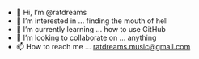 - 👋 Hi, I’m @ratdreams
- 👀 I’m interested in ... finding the mouth of hell
- 🌱 I’m currently learning ... how to use GitHub
- 💞️ I’m looking to collaborate on ... anything
- 📫 How to reach me ... ratdreams.music@gmail.com

<!---
ratdreams/ratdreams is a ✨ special ✨ repository because its `README.md` (this file) appears on your GitHub profile.
You can click the Preview link to take a look at your changes.
--->
